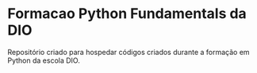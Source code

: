 # Formacao Python Fundamentals da DIO

Repositório criado para hospedar códigos criados durante a formação em Python da escola DIO.
